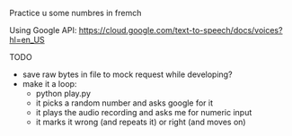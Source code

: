 Practice u some numbres in fremch

Using Google API: https://cloud.google.com/text-to-speech/docs/voices?hl=en_US

TODO
- save raw bytes in file to mock request while developing?
- make it a loop:
  - python play.py
  - it picks a random number and asks google for it
  - it plays the audio recording and asks me for numeric input
  - it marks it wrong (and repeats it) or right (and moves on)
